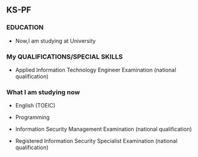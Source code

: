 ## KS-PF
### EDUCATION
- Now,I am studying at University
### My QUALIFICATIONS/SPECIAL SKILLS
- Applied Information Technology Engineer Examination (national qualification)
###  What I am studying now
- English (TOEIC)
- Programming
  
- Information Security Management Examination (national qualification)
- Registered Information Security Specialist Examination (national qualification)


<!---
KS-PF/KS-PF is a ✨ special ✨ repository because its `README.md` (this file) appears on your GitHub profile.
You can click the Preview link to take a look at your changes.
--->
